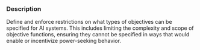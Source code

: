 ### Description

Define and enforce restrictions on what types of objectives can be specified for AI systems. This includes limiting the complexity and scope of objective functions, ensuring they cannot be specified in ways that would enable or incentivize power-seeking behavior.

